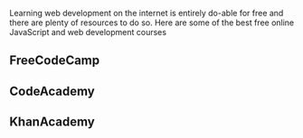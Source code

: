 Learning web development on the internet is entirely do-able for free and there are plenty of resources to do so. Here are some of the best free online JavaScript and web development courses

## FreeCodeCamp

## CodeAcademy

## KhanAcademy

